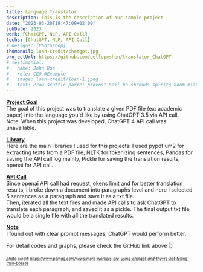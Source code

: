 ```yaml
---
title: Language Translator
description: This is the description of our sample project
date: "2023-03-20T19:47:09+02:00"
jobDate: 2023
work: [ChatGPT, NLP, API Call]
techs: [ChatGPT, NLP, API Call]
# designs: [Photoshop]
thumbnail: loan-credit/chatgpt.jpg
projectUrl: https://github.com/bellepmshen/translator_ChatGPT
# testimonial:
#   name: John Doe
#   role: CEO @Example
#   image: loan-credit/loan-1.jpeg
#   text: Prow scuttle parrel provost Sail ho shrouds spirits boom mizzenmast yardarm. Pinnace holystone mizzenmast quarter crow's nest nipperkin
---
```


<!-- This would be a description of your sample project. You can add any content you'd like. -->

<font><b><u>Project Goal</b></u></font><br>
The goal of this project was to translate a given PDF file (ex: academic paper) into the language you'd like by using ChatGPT 3.5 via API call.<br> 
Note: When this project was developed, ChatGPT 4 API call was unavailable.<br> 

<font><b><u>Library</b></u></font><br>
Here are the main libraries I used for this projects:
I used pypdfium2 for extracting texts from a PDF file, NLTK for tokenizing sentences, Pandas for saving the API call log mainly, Pickle for saving
the translation results, openai for API call.

<font><b><u>API Call</b></u></font><br>
Since openai API call had request, okens limit and for better translation results, I broke down a document into paragraphs level and here I selected 5 sentences as a paragraph and save it as a txt file. <br>
Then, iterated all the text files and made API calls to ask ChatGPT to translate each paragraph, and saved it as a pickle.
The final output txt file would be a single file with all the translated results.<br>

<font><b><u>Note</b></u></font><br>
I found out with clear prompt messages, ChatGPT would perform better.<br>

For detail codes and graphs, please check the GitHub link above :point_up_2:<br>

<font size = "-3"><i>photo credit: https://www.pcmag.com/news/more-workers-are-using-chatgpt-and-theyre-not-telling-their-bosses</i></font>